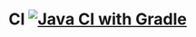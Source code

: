 # CI [![Java CI with Gradle](https://github.com/AnnZeff/UnitHW6/actions/workflows/gradle.yml/badge.svg)](https://github.com/AnnZeff/UnitHW6/actions/workflows/gradle.yml)
